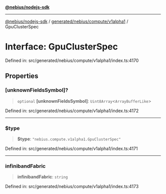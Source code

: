 [**@nebius/nodejs-sdk**](../../../../../README.md)

---

[@nebius/nodejs-sdk](../../../../../README.md) / [generated/nebius/compute/v1alpha1](../README.md) / GpuClusterSpec

# Interface: GpuClusterSpec

Defined in: src/generated/nebius/compute/v1alpha1/index.ts:4170

## Properties

### \[unknownFieldsSymbol\]?

> `optional` **\[unknownFieldsSymbol\]**: `Uint8Array`\<`ArrayBufferLike`\>

Defined in: src/generated/nebius/compute/v1alpha1/index.ts:4172

---

### $type

> **$type**: `"nebius.compute.v1alpha1.GpuClusterSpec"`

Defined in: src/generated/nebius/compute/v1alpha1/index.ts:4171

---

### infinibandFabric

> **infinibandFabric**: `string`

Defined in: src/generated/nebius/compute/v1alpha1/index.ts:4173
